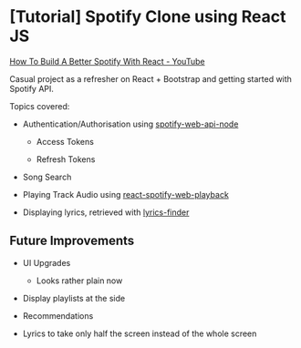 # [Tutorial] Spotify Clone using React JS

[How To Build A Better Spotify With React - YouTube](https://www.youtube.com/watch?v=Xcet6msf3eE)



Casual project as a refresher on React + Bootstrap and getting started with Spotify API. 

Topics covered:

- Authentication/Authorisation using [spotify-web-api-node](https://www.npmjs.com/package/spotify-web-api-node)
  
  - Access Tokens
  
  - Refresh Tokens      

- Song Search 

- Playing Track Audio using [react-spotify-web-playback](https://www.npmjs.com/package/react-spotify-web-playback)

- Displaying lyrics, retrieved with [lyrics-finder](https://www.npmjs.com/package/lyrics-finder)



## Future Improvements

- UI Upgrades 
  
  - Looks rather plain now 

- Display playlists at the side 

- Recommendations 

- Lyrics to take only half the screen instead of the whole screen 


